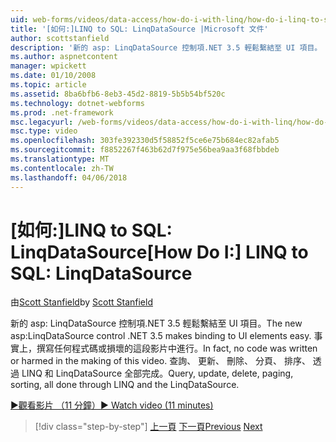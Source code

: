 ```yaml
---
uid: web-forms/videos/data-access/how-do-i-with-linq/how-do-i-linq-to-sql-linqdatasource
title: '[如何:]LINQ to SQL: LinqDataSource |Microsoft 文件'
author: scottstanfield
description: '新的 asp: LinqDataSource 控制項.NET 3.5 輕鬆繫結至 UI 項目。 事實上，撰寫任何程式碼或損壞的這段影片中進行。 查詢 upd...'
ms.author: aspnetcontent
manager: wpickett
ms.date: 01/10/2008
ms.topic: article
ms.assetid: 8ba6bfb6-8eb3-45d2-8819-5b5b54bf520c
ms.technology: dotnet-webforms
ms.prod: .net-framework
msc.legacyurl: /web-forms/videos/data-access/how-do-i-with-linq/how-do-i-linq-to-sql-linqdatasource
msc.type: video
ms.openlocfilehash: 303fe392330d5f58852f5ce6e75b684ec82afab5
ms.sourcegitcommit: f8852267f463b62d7f975e56bea9aa3f68fbbdeb
ms.translationtype: MT
ms.contentlocale: zh-TW
ms.lasthandoff: 04/06/2018
---
```

<a name="how-do-i-linq-to-sql-linqdatasource"></a><span data-ttu-id="6c5aa-105">[如何:]LINQ to SQL: LinqDataSource</span><span class="sxs-lookup"><span data-stu-id="6c5aa-105">[How Do I:] LINQ to SQL: LinqDataSource</span></span>
====================
<span data-ttu-id="6c5aa-106">由[Scott Stanfield](https://github.com/scottstanfield)</span><span class="sxs-lookup"><span data-stu-id="6c5aa-106">by [Scott Stanfield](https://github.com/scottstanfield)</span></span>

<span data-ttu-id="6c5aa-107">新的 asp: LinqDataSource 控制項.NET 3.5 輕鬆繫結至 UI 項目。</span><span class="sxs-lookup"><span data-stu-id="6c5aa-107">The new asp:LinqDataSource control .NET 3.5 makes binding to UI elements easy.</span></span> <span data-ttu-id="6c5aa-108">事實上，撰寫任何程式碼或損壞的這段影片中進行。</span><span class="sxs-lookup"><span data-stu-id="6c5aa-108">In fact, no code was written or harmed in the making of this video.</span></span> <span data-ttu-id="6c5aa-109">查詢、 更新、 刪除、 分頁、 排序、 透過 LINQ 和 LinqDataSource 全部完成。</span><span class="sxs-lookup"><span data-stu-id="6c5aa-109">Query, update, delete, paging, sorting, all done through LINQ and the LinqDataSource.</span></span>

[<span data-ttu-id="6c5aa-110">&#9654;觀看影片 （11 分鐘）</span><span class="sxs-lookup"><span data-stu-id="6c5aa-110">&#9654; Watch video (11 minutes)</span></span>](https://channel9.msdn.com/Blogs/ASP-NET-Site-Videos/how-do-i-linq-to-sql-linqdatasource)

> [!div class="step-by-step"]
> <span data-ttu-id="6c5aa-111">[上一頁](how-do-i-linq-to-sql-updating-the-database.md)
> [下一頁](how-do-i-linq-to-sql-custom-linqdatasource.md)</span><span class="sxs-lookup"><span data-stu-id="6c5aa-111">[Previous](how-do-i-linq-to-sql-updating-the-database.md)
[Next](how-do-i-linq-to-sql-custom-linqdatasource.md)</span></span>
